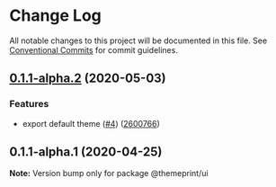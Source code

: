 # Change Log

All notable changes to this project will be documented in this file.
See [Conventional Commits](https://conventionalcommits.org) for commit guidelines.

## [0.1.1-alpha.2](https://github.com/themeprint/themeprint/compare/@themeprint/ui@0.1.1-alpha.1...@themeprint/ui@0.1.1-alpha.2) (2020-05-03)


### Features

* export default theme ([#4](https://github.com/themeprint/themeprint/issues/4)) ([2600766](https://github.com/themeprint/themeprint/commit/26007665d5e57fb7b77ae97cfa1f1e2dc9cba018))





## 0.1.1-alpha.1 (2020-04-25)

**Note:** Version bump only for package @themeprint/ui
